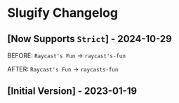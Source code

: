 # Slugify Changelog

## [Now Supports `Strict`] - 2024-10-29

BEFORE: `Raycast's Fun` -> `raycast's-fun`

AFTER: `Raycast's Fun` -> `raycasts-fun`

## [Initial Version] - 2023-01-19
